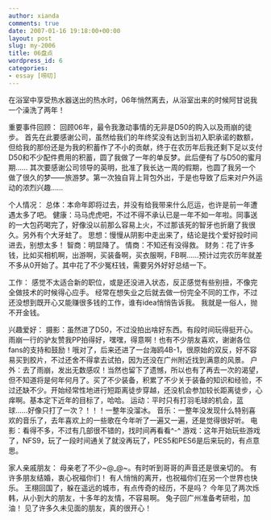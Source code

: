 ```yaml
---
author: xianda
comments: true
date: 2007-01-16 19:18:00+00:00
layout: post
slug: my-2006
title: 06盘点
wordpress_id: 6
categories:
- essay [唠叨]
---
```


在浴室中享受热水器送出的热水时，06年悄然离去，从浴室出来的时候阿甘说我一个澡洗了两年！



重要事件回顾：
回顾06年，最令我激动事情的无非是D50的购入以及雨崩的徒步。
首先在此要感谢公司，虽然给我们的年终奖没有达到当初入职承诺的数额，但给我的那份还是为我的积蓄作了不小的贡献，终于在农历年后我还剩下足以支付D50和不少配件费用的积蓄，圆了我做了一年的单反梦。此后便有了与D50的蜜月期……
其次要感谢公司领导的英明，批准了我长达一周的假期，也圆了我另一个做了很久的梦——旅游梦。第一次独自背上背包外出，于是也导致了后来对户外运动的浓烈兴趣……

<!-- more -->

个人情况：
总体：本命年即将过去，并没有给我带来什么厄运，也许是前一年遭遇太多了吧。
健康：马马虎虎吧，不过不得不承认已是一年不如一年啦。同事送的一大包药喝完了，好像没以前那么容易上火，不过那该死的智牙也折磨了我很久。另外有个大牙蛀了。
思想：慢慢从阴影中走出来了，结论是找个爱好投时间进去，别想太多！
智商：明显降了。
情商：不知还有没得救。
财务：花了许多钱，比如买相机啊，出游啊，买装备啊，买衣服啊，FB啊……预计过完农历年就差不多从0开始了。其中花了不少冤枉钱，需要另外好好总结一下。



工作：
感觉不太适合新的职位，或是还没进入状态，反正感觉有些别扭，不像完全做技术的时候得心应手。
经常在想失业之后就去做一份完全不同的工作，不过还没想到既开心又能赚很多钱的工作，谁有idea悄悄告诉我。
我就是一俗人，抛不开金钱。



兴趣爱好：
摄影：虽然进了D50，不过没拍出啥好东西。有段时间玩得挺开心。雨崩一行的驴友赞我PP拍得好，嘿嘿，得意啊！也有不少朋友喜欢，谢谢各位fans的支持和鼓励！哦对了，后来还进了一台海鸥4B-1，很原始的双反，好不容易买到胶片，不过还舍不得拿去试拍，因为还没在广州附近找到满意的风景。
户外：去了雨崩，发出无数感叹！当然也留下了遗憾，所以也有了再去一次的渴望，但不知道将是何年何月了。买了不少装备，积累了不少关于装备的知识和经验，不过还缺不少。开始经常性地进行短距离徒步穿越，还没机会参加较长距离徒步，心痒啊。基本定下近年的目标了，哈哈。
运动：平时只有打羽毛球的机会，蓝球……好像只打了一次？！！！一整年没溜冰。
音乐：一整年没发现什么特别喜欢的音乐了，去年喜欢上的一些歌在今年听了一遍又一遍，还是觉得很好听。
电影：看得不多，不过有几部很不错的，找时间再看看^-^
游戏：这年开始玩些游戏了，NFS9，玩了一段时间通关了就没再玩了，PES5和PES6是后来玩的，有点意思。



家人亲戚朋友：
母亲老了不少~@_@~。有时听到哥哥的声音还是很亲切的。
有许多朋友结婚，衷心祝福你们！
有人悄悄的离开，也祝福你们在另一个世界也快乐。
王栩回国了，躲在遥远的城市，有点传奇的经历，不是吗？
今年见了两次烁韩，从小到大的朋友，十多年的友情，不容易啊。
兔子回广州准备考研啦，加油！
见了许多久未见面的朋友，真的很开心！
